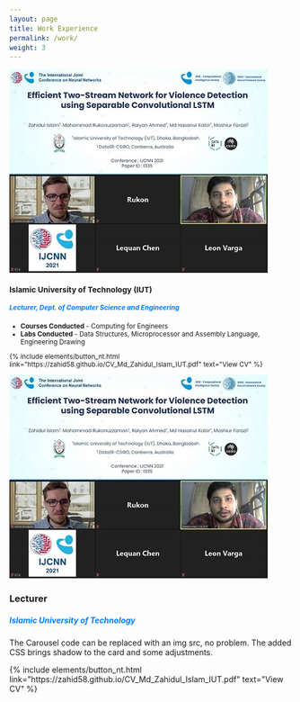 ```yaml
---
layout: page
title: Work Experience
permalink: /work/
weight: 3
---
```

<div class="card-decks">

  <div class="card mb-11">
      <div class="row">
        <div class="col-md-4">
        <img src="https://raw.githubusercontent.com/zahid58/zahid58.github.io/main/images/acts/covers/ijcnn_conf.jpg?token=AH3A5QDFCI7FKEPOWXYJF63BETORY" class="card-img">
        </div>
        <div class="col-md-8">
          <div style="align:left;" class="card-body"><small>
            <h3 class="card-title mt-2">Islamic University of Technology (IUT)</h3>
            <h5 class="card-title mt-3" style="color: #007bff">Lecturer, Dept. of Computer Science and Engineering</h5>
            <p class="card-text">
                <ul>
                    <li><b>Courses Conducted</b> - Computing for Engineers</li>
                    <li><b>Labs Conducted</b> - Data Structures, Microprocessor and Assembly Language, Engineering Drawing</li>
                </ul>    
            </p>
            <p class="text-center"> {% include elements/button_nt.html link="https://zahid58.github.io/CV_Md_Zahidul_Islam_IUT.pdf" text="View CV" %} </p>
          </div></small>
        </div>
      </div>
  </div>

  <div class="card mb-6" style="max-width: 1000px;">
      <div class="row">
        <div class="col-md-4">
        <img src="https://raw.githubusercontent.com/zahid58/zahid58.github.io/main/images/acts/covers/ijcnn_conf.jpg?token=AH3A5QDFCI7FKEPOWXYJF63BETORY" class="card-img">
        </div>
        <div class="col-md-8">
          <div class="card-body">
            <h3 class="card-title mt-2">Lecturer</h3>
            <h5 class="card-title mt-3" style="color: #007bff">Islamic University of Technology</h5>
            <p class="card-text">
                The Carousel code can be replaced with an img src, no problem. The added CSS brings shadow to the card and some adjustments.
            </p>
            <p class="text-center"> {% include elements/button_nt.html link="https://zahid58.github.io/CV_Md_Zahidul_Islam_IUT.pdf" text="View CV" %} </p>
          </div>
        </div>
      </div>
  </div>

</div>
<!-- <div class="row">
{% include work/timeline.html %}
</div> -->